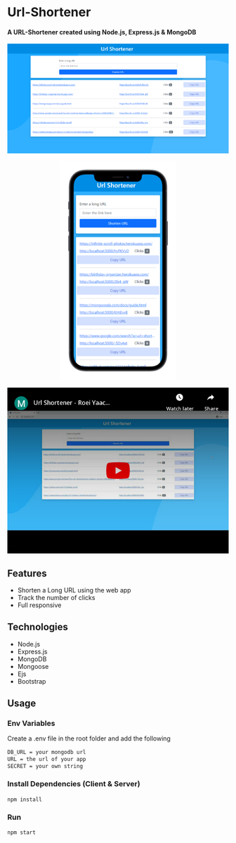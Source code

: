 # Url-Shortener

<h4>A URL-Shortener created using Node.js, Express.js & MongoDB</h4>

<img src="public/images/ogImage.png">
<p align="center">
  <img src="public/images/iphoneMockup.png" height="500">
</p>
<p align="center">
  <a href="https://youtu.be/iIN-IuodrzM"><img src="public/images/youtube-embed.png" alt="Url Shortener - Roei Yaacobi - Youtube Video"></a>
</p>

## Features

- Shorten a Long URL using the web app
- Track the number of clicks
- Full responsive

## Technologies

- Node.js
- Express.js
- MongoDB
- Mongoose
- Ejs
- Bootstrap

## Usage

### Env Variables

Create a .env file in the root folder and add the following

```
DB_URL = your mongodb url
URL = the url of your app
SECRET = your own string
```
### Install Dependencies (Client & Server)

```
npm install
```

### Run

```
npm start
```

